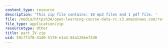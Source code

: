 ```yaml
---
content_type: resource
description: 'This zip file contains: 10 mp3 files and 1 pdf file. '
file: /media/https%3A/open-learning-course-data-rc.s3.amazonaws.com/res-21g-003-learning-chinese-a-foundation-course-in-mandarin-spring-2011/59cff37041d05178e1a384a126bef2d0_part_IV.zip
file_type: application/zip
resourcetype: Other
title: part_IV.zip
uid: 59cff370-41d0-5178-e1a3-84a126bef2d0
---
```

